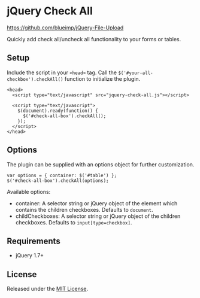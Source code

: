 # jQuery Check All

https://github.com/blueimp/jQuery-File-Upload

Quickly add check all/uncheck all functionality to your forms or tables.

## Setup
Include the script in your `<head>` tag. Call the `$('#your-all-checkbox').checkAll()` function to initialize the plugin.

```
<head>
  <script type="text/javascript" src="jquery-check-all.js"></script>

  <script type="text/javascript">
    $(document).ready(function() {
      $('#check-all-box').checkAll();
    });
  </script>
</head>
```

## Options
The plugin can be supplied with an options object for further customization.

```
var options = { container: $('#table') };
$('#check-all-box').checkAll(options);
```

Available options:

- container: A selector string or jQuery object of the element which contains the children checkboxes. Defaults to `document`.
- childCheckboxes: A selector string or jQuery object of the children checkboxes. Defaults to `input[type=checkbox]`.

## Requirements
- jQuery 1.7+

## License
Released under the [MIT License](http://www.opensource.org/licenses/MIT).
